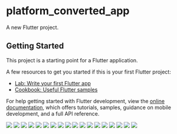 # platform_converted_app

A new Flutter project.

## Getting Started

This project is a starting point for a Flutter application.

A few resources to get you started if this is your first Flutter project:

- [Lab: Write your first Flutter app](https://docs.flutter.dev/get-started/codelab)
- [Cookbook: Useful Flutter samples](https://docs.flutter.dev/cookbook)

For help getting started with Flutter development, view the
[online documentation](https://docs.flutter.dev/), which offers tutorials,
samples, guidance on mobile development, and a full API reference.

<img src= "Images/Screenshot_20230503_132254.png">
<img src= "Images/Screenshot_20230503_132315.png">
<img src= "Images/Screenshot_20230503_132342.png">
<img src= "Images/Screenshot_20230503_132349.png">
<img src= "Images/Screenshot_20230503_132357.png">
<img src= "Images/Screenshot_20230503_132405.png">
<img src= "Images/Screenshot_20230503_132418.png">
<img src= "Images/Screenshot_20230503_132430.png">
<img src= "Images/Screenshot_20230503_132436.png">
<img src= "Images/Screenshot_20230503_132512.png">
<img src= "Images/Screenshot_20230503_132518.png">
<img src= "Images/Screenshot_20230503_132612.png">
<img src= "Images/Screenshot_20230503_132629.png">
<img src= "Images/Screenshot_20230503_132635.png">
<img src= "Images/Screenshot_20230503_132640.png">
<img src= "Images/Screenshot_20230503_132645.png">
<img src= "Images/Screenshot_20230503_132651.png">
<img src= "Images/Screenshot_20230503_132720.png">
